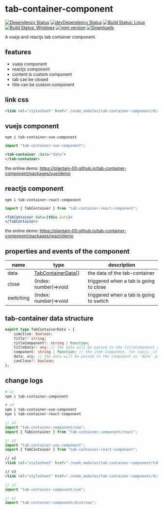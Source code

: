 # tab-container-component

[![Dependency Status](https://david-dm.org/plantain-00/tab-container-component.svg)](https://david-dm.org/plantain-00/tab-container-component)
[![devDependency Status](https://david-dm.org/plantain-00/tab-container-component/dev-status.svg)](https://david-dm.org/plantain-00/tab-container-component#info=devDependencies)
[![Build Status: Linux](https://travis-ci.org/plantain-00/tab-container-component.svg?branch=master)](https://travis-ci.org/plantain-00/tab-container-component)
[![Build Status: Windows](https://ci.appveyor.com/api/projects/status/github/plantain-00/tab-container-component?branch=master&svg=true)](https://ci.appveyor.com/project/plantain-00/tab-container-component/branch/master)
[![npm version](https://badge.fury.io/js/tab-container-component.svg)](https://badge.fury.io/js/tab-container-component)
[![Downloads](https://img.shields.io/npm/dm/tab-container-component.svg)](https://www.npmjs.com/package/tab-container-component)

A vuejs and reactjs tab container component.

## features

+ vuejs component
+ reactjs component
+ content is custom component
+ tab can be closed
+ title can be custom component

## link css

```html
<link rel="stylesheet" href="./node_modules/tab-container-component/dist/tab-container.min.css" />
```

## vuejs component

`npm i tab-container-vue-component`

```ts
import "tab-container-vue-component";
```

```html
<tab-container :data="data">
</tab-container>
```

the online demo: <https://plantain-00.github.io/tab-container-component/packages/vue/demo>

## reactjs component

`npm i tab-container-react-component`

```ts
import { TabContainer } from "tab-container-react-component";
```

```jsx
<TabContainer data={this.data}>
</TabContainer>
```

the online demo: <https://plantain-00.github.io/tab-container-component/packages/react/demo>

## properties and events of the component

name | type | description
--- | --- | ---
data | [TabContainerData](#tab-container-data-structure)[] | the data of the tab-container
close | (index: number)=>void | triggered when a tab is going to close
switching | (index: number)=>void | triggered when a tab is going to switch

## tab-container data structure

```ts
export type TabContainerData = {
    isActive: boolean;
    title?: string;
    titleComponent?: string | Function;
    titleData?: any; // the data will be passed to the titleComponent as `data` props
    component: string | Function; // the item component, for vuejs, it is the component name, for reactjs, it is the class object
    data: any; // the data will be passed to the component as `data` props
    canClose?: boolean;
};
```

## change logs

```bash
# v2
npm i tab-container-component

# v3
npm i tab-container-vue-component
npm i tab-container-react-component
```

```ts
// v2
import "tab-container-component/vue";
import { TabContainer } from "tab-container-component/react";

// v3
import "tab-container-vue-component";
import { TabContainer } from "tab-container-react-component";
```

```html
// v2
<link rel="stylesheet" href="./node_modules/tab-container-component/tab-container.min.css" />

// v3
<link rel="stylesheet" href="./node_modules/tab-container-component/dist/tab-container.min.css" />
```

```ts
// v2
import "tab-container-component/vue";

// v1
import "tab-container-component/dist/vue";
```
